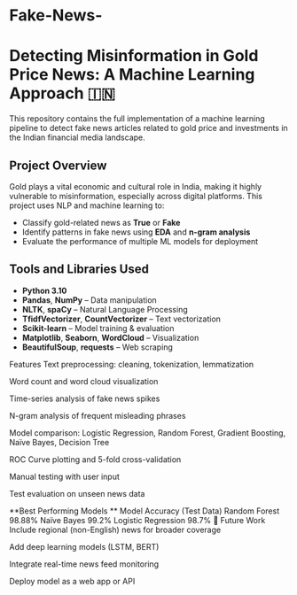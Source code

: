 # Fake-News-
#  Detecting Misinformation in Gold Price News: A Machine Learning Approach 🇮🇳

This repository contains the full implementation of a machine learning pipeline to detect fake news articles related to gold price and investments in the Indian financial media landscape.

##  Project Overview

Gold plays a vital economic and cultural role in India, making it highly vulnerable to misinformation, especially across digital platforms. This project uses NLP and machine learning to:
- Classify gold-related news as **True** or **Fake**
- Identify patterns in fake news using **EDA** and **n-gram analysis**
- Evaluate the performance of multiple ML models for deployment

##  Tools and Libraries Used

- **Python 3.10**
- **Pandas**, **NumPy** – Data manipulation
- **NLTK**, **spaCy** – Natural Language Processing
- **TfidfVectorizer**, **CountVectorizer** – Text vectorization
- **Scikit-learn** – Model training & evaluation
- **Matplotlib**, **Seaborn**, **WordCloud** – Visualization
- **BeautifulSoup**, **requests** – Web scraping


 Features
Text preprocessing: cleaning, tokenization, lemmatization

Word count and word cloud visualization

Time-series analysis of fake news spikes

N-gram analysis of frequent misleading phrases

Model comparison: Logistic Regression, Random Forest, Gradient Boosting, Naïve Bayes, Decision Tree

ROC Curve plotting and 5-fold cross-validation

Manual testing with user input

Test evaluation on unseen news data

**Best Performing Models
**
Model	Accuracy (Test Data)
Random Forest	98.88%
Naïve Bayes	99.2%
Logistic Regression	98.7%
📌 Future Work
Include regional (non-English) news for broader coverage

Add deep learning models (LSTM, BERT)

Integrate real-time news feed monitoring

Deploy model as a web app or API
